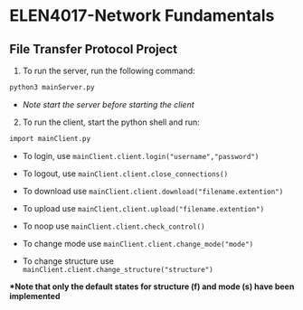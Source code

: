 # ELEN4017-Network Fundamentals
## File Transfer Protocol Project

1. To run the server, run the following command: 
``` bash 
python3 mainServer.py
```
  * _Note start the server before starting the client_

2. To run the client, start the python shell and run:
``` bash
import mainClient.py
```
  * To login, use `mainClient.client.login("username","password")`

  * To logout, use `mainClient.client.close_connections()`

  * To download use `mainClient.client.download("filename.extention")`

  * To upload use `mainClient.client.upload("filename.extention")`

  * To noop use `mainClient.client.check_control()`

  * To change mode use `mainClient.client.change_mode("mode")`
  
  * To change structure use `mainClient.client.change_structure("structure")` 

  __*Note that only the default states for structure (f) and mode (s) have been implemented__